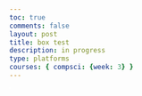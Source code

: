 ```yaml
---
toc: true
comments: false
layout: post
title: box test
description: in progress
type: platforms
courses: { compsci: {week: 3} }
---
```


<style>
    .canvas-container {
        display: flex;
    }
    canvas {
        margin: 0;
        border: 1px solid white;
    }
</style>

<body>
    <div class="canvas-container">
        <canvas id="playerCanvas"></canvas>
    </div>
</body>

<script>
    let gravityEnabled = true;
    window.addEventListener('load', function () {
        const canvas = document.getElementById('playerCanvas');
        const ctx = canvas.getContext('2d');
        const BOX_SPRITE_WIDTH = 71.75;
        const BOX_SPRITE_HEIGHT = 82.5;
        const BOX_SCALE_FACTOR = 2;
        const DESIRED_FRAME_RATE = 15;
        const FRAME_INTERVAL = 1000 / DESIRED_FRAME_RATE;
        const PLATFORM_SPRITE_WIDTH = 362.25; 
        const PLATFORM_SPRITE_HEIGHT = 377;
        const PLATFORM_SCALE_FACTOR = 0.25;  
        const PLATFORM_FRAME_LIMIT = 3;  
        canvas.width = BOX_SPRITE_WIDTH * BOX_SCALE_FACTOR*6;
        canvas.height = BOX_SPRITE_HEIGHT * BOX_SCALE_FACTOR*3;

        class Box {
            constructor() {
                this.image = new Image();
                this.image.src = "{{site.baseurl}}/images/box.png";
                this.image.onload = () => {
                    this.spriteWidth = BOX_SPRITE_WIDTH;
                    this.spriteHeight = BOX_SPRITE_HEIGHT;
                    this.width = this.spriteWidth;
                    this.height = this.spriteHeight;
                    this.x = 0;
                    this.y = 300;
                    this.scale = BOX_SCALE_FACTOR;
                    this.minFrame = 0;
                    this.frameY = 0;
                    this.frameX = 0;
                    this.maxFrame = 7;
                    this.speed = 5; 
                    this.gravity = 0; // Gravity value
                    this.onPlatform = false; // Flag to track if on platform
                    this.currentPlatform = null; // Reference to current platform
                }
            }
            setFrameLimit(limit) {
                this.maxFrame = limit;
            }
            setPosition(x, y) {
                this.x = x;
                this.y = y;
            }
            setPlatform(platform) {
                this.currentPlatform = platform;
            }
            draw(context) {
                context.drawImage(
                    this.image,
                    this.frameX * this.spriteWidth,
                    this.frameY * this.spriteHeight,
                    this.spriteWidth,
                    this.spriteHeight,
                    this.x,
                    this.y,
                    this.width * this.scale,
                    this.height * this.scale
                );
            }
            update() {
                if (this.frameX < this.maxFrame) {
                    this.frameX++;
                } else {
                    this.frameX = 0;
                }

                if (!this.onPlatform) {
                    this.y += this.gravity; // Apply gravity
                }

                if (this.currentPlatform) {
                    // Adjust box position based on platform's movement
                    const platformMovement = this.currentPlatform.y - this.currentPlatform.prevY;
                    this.y += platformMovement;
                    this.currentPlatform = null; // Reset current platform if not colliding
                }
            }

            checkCollision(platform) {
                const isColliding = (
                    this.x < platform.x + platform.width &&
                    this.x + this.width * this.scale > platform.x &&
                    this.y < platform.y + platform.height &&
                    this.y + this.height * this.scale > platform.y
                );

                if (isColliding) {
                    this.onPlatform = true; // Update onPlatform flag
                    this.setPlatform(platform); // Set the current platform
                } else {
                    this.onPlatform = false; // Update onPlatform flag
                    this.setPlatform(null); // Reset current platform if not colliding
                }

                return isColliding;
            }

        }

        class Platform {
            constructor() {
                this.image = new Image();
                this.image.src = "{{site.baseurl}}/images/platform.png";
                this.spriteWidth = PLATFORM_SPRITE_WIDTH;
                this.spriteHeight = PLATFORM_SPRITE_HEIGHT;
                this.width = this.spriteWidth * PLATFORM_SCALE_FACTOR;
                this.height = this.spriteHeight * PLATFORM_SCALE_FACTOR;
                this.x = 0;
                this.y = 200; // Adjust the initial position as needed
                this.scale = PLATFORM_SCALE_FACTOR;
                this.minFrame = 0;
                this.maxFrame = PLATFORM_FRAME_LIMIT;
                this.frameX = 0;
                this.frameY = 0;
                this.prevY = this.y; // Add prevY property to track previous position
            }

            draw(context) {
                context.drawImage(
                    this.image,
                    this.frameX * this.spriteWidth,
                    this.frameY * this.spriteHeight,
                    this.spriteWidth,
                    this.spriteHeight,
                    this.x,
                    this.y,
                    this.width,
                    this.height
                );
            }

            update() {
                if (this.frameX < this.maxFrame) {
                    this.frameX++;
                } else {
                    this.frameX = 0;
                }

                const event = new CustomEvent('platformUpdated', {
                    detail: {
                        platformX: this.x,
                        platformY: this.y
                    }
                });
                document.dispatchEvent(event);

                // Update prevY to track previous position
                this.prevY = this.y;

                if (gravityEnabled && !this.onPlatform) {
                    // Apply gravity if enabled and not on platform
                    this.y += this.gravity;
                } else {
                    // Anchor the box to the bottom when not on platform
                    this.y = canvas.height - this.height * this.scale;
                }
            }
        }
        const platform = new Platform();

        let animationHasRun = false;

        document.addEventListener('keydown', function (event) {
            switch (event.key) {
                case ' ':
                    if (!animationHasRun) {
                        animationHasRun = true;
                        animate();
                    }
            }
        });

        function animate() {
            if (animationHasRun) {
                ctx.clearRect(0, 0, canvas.width, canvas.height);
                platform.draw(ctx);
                platform.update();
            }
            if (platform.frameX !== platform.maxFrame) {
                setTimeout(function () {
                    requestAnimationFrame(animate);
                }, 100);
            }
        };

        const box = new Box();

        const keyState = {
            ArrowLeft: false,
            ArrowRight: false,
            ArrowUp: false,
        };

        document.addEventListener('keydown', function (event) {
            switch (event.key) {
                case 'w':
                    keyState.ArrowUp = true;
                    break;
                case 'a':
                    keyState.ArrowLeft = true;
                    break;
                case 'd':
                    keyState.ArrowRight = true;
                    break;
            }
        });

        document.addEventListener('keyup', function (event) {
            switch (event.key) {
                case 'w':
                    keyState.ArrowUp = false;
                    break;
                case 'a':
                    keyState.ArrowLeft = false;
                    break;
                case 'd':
                    keyState.ArrowRight = false;
                    break;
            }
        });

        function updateAnimations() {
            let selectedAnimation = 'A';
            box.frameY = 0;
            if (keyState.ArrowLeft) {
                box.x -= box.speed;
            }
            if (keyState.ArrowRight) {
                box.x += box.speed;
            }
            if (keyState.ArrowUp) {
                selectedAnimation = 'B';
                box.frameY = 1;
            } 
        }

        let lastTimestamp = 0;
        function animate(timestamp) {
            const deltaTime = timestamp - lastTimestamp;
            if (deltaTime >= FRAME_INTERVAL) {
                ctx.clearRect(0, 0, canvas.width, canvas.height);
                if (box.checkCollision(platform)) {
                    box.y = platform.y - box.height * box.scale;
                    platform.y = box.y + box.height * box.scale;
                    box.onPlatform = true; // Make sure onPlatform is true when on platform
                    box.setPlatform(platform); // Set the current platform
                } else {
                    if (box.currentPlatform) {
                        // Adjust box position based on platform's movement
                        const platformMovement = platform.y - platform.prevY;
                        box.y += platformMovement;
                        box.currentPlatform = null; // Reset current platform if not colliding
                    }
                    box.onPlatform = false; // Reset onPlatform flag when not on platform
                }
                box.draw(ctx);
                box.update();
                platform.draw(ctx);
                platform.update();
                updateAnimations();
                lastTimestamp = timestamp;
            }
            requestAnimationFrame(animate);
        }
        animate();
    });
</script>